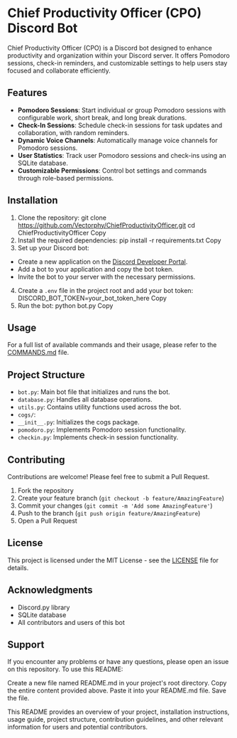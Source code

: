 # Chief Productivity Officer (CPO) Discord Bot

Chief Productivity Officer (CPO) is a Discord bot designed to enhance productivity and organization within your Discord server. It offers Pomodoro sessions, check-in reminders, and customizable settings to help users stay focused and collaborate efficiently.

## Features

- **Pomodoro Sessions**: Start individual or group Pomodoro sessions with configurable work, short break, and long break durations.
- **Check-In Sessions**: Schedule check-in sessions for task updates and collaboration, with random reminders.
- **Dynamic Voice Channels**: Automatically manage voice channels for Pomodoro sessions.
- **User Statistics**: Track user Pomodoro sessions and check-ins using an SQLite database.
- **Customizable Permissions**: Control bot settings and commands through role-based permissions.

## Installation

1. Clone the repository:
git clone https://github.com/Vectorphy/ChiefProductivityOfficer.git
cd ChiefProductivityOfficer
Copy
2. Install the required dependencies:
pip install -r requirements.txt
Copy
3. Set up your Discord bot:
- Create a new application on the [Discord Developer Portal](https://discord.com/developers/applications).
- Add a bot to your application and copy the bot token.
- Invite the bot to your server with the necessary permissions.

4. Create a `.env` file in the project root and add your bot token:
DISCORD_BOT_TOKEN=your_bot_token_here
Copy
5. Run the bot:
python bot.py
Copy
## Usage

For a full list of available commands and their usage, please refer to the [COMMANDS.md](COMMANDS.md) file.

## Project Structure

- `bot.py`: Main bot file that initializes and runs the bot.
- `database.py`: Handles all database operations.
- `utils.py`: Contains utility functions used across the bot.
- `cogs/`:
- `__init__.py`: Initializes the cogs package.
- `pomodoro.py`: Implements Pomodoro session functionality.
- `checkin.py`: Implements check-in session functionality.

## Contributing

Contributions are welcome! Please feel free to submit a Pull Request.

1. Fork the repository
2. Create your feature branch (`git checkout -b feature/AmazingFeature`)
3. Commit your changes (`git commit -m 'Add some AmazingFeature'`)
4. Push to the branch (`git push origin feature/AmazingFeature`)
5. Open a Pull Request

## License

This project is licensed under the MIT License - see the [LICENSE](LICENSE) file for details.

## Acknowledgments

- Discord.py library
- SQLite database
- All contributors and users of this bot

## Support

If you encounter any problems or have any questions, please open an issue on this repository.
To use this README:

Create a new file named README.md in your project's root directory.
Copy the entire content provided above.
Paste it into your README.md file.
Save the file.

This README provides an overview of your project, installation instructions, usage guide, project structure, contribution guidelines, and other relevant information for users and potential contributors.